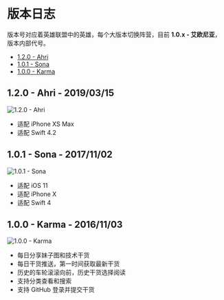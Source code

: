 # 版本日志

版本号对应着英雄联盟中的英雄，每个大版本切换阵营，目前 **1.0.x - 艾欧尼亚**，版本内部代号。

- [1.2.0 - Ahri](#120---ahri---20100315)
- [1.0.1 - Sona](#101---sona---20171102)
- [1.0.0 - Karma](#100---karma---20161103)

## 1.2.0 - Ahri - 2019/03/15

![1.2.0 - Ahri](https://gank-1258094708.cos.ap-shanghai.myqcloud.com/Ahri.jpg)

- 适配 iPhone XS Max
- 适配 Swift 4.2


## 1.0.1 - Sona - 2017/11/02

![1.0.1 - Sona](https://gank-1258094708.cos.ap-shanghai.myqcloud.com/Sona.png)

- 适配 iOS 11
- 适配 iPhone X
- 适配 Swift 4

## 1.0.0 - Karma - 2016/11/03

![1.0.0 - Karma](https://gank-1258094708.cos.ap-shanghai.myqcloud.com/Karma_Splash_0.jpg)

- 每日分享妹子图和技术干货
- 每日干货推送，第一时间获取最新干货
- 历史的车轮滚滚向前，历史干货选择阅读
- 支持分类查看和搜索
- 支持 GitHub 登录并提交干货
